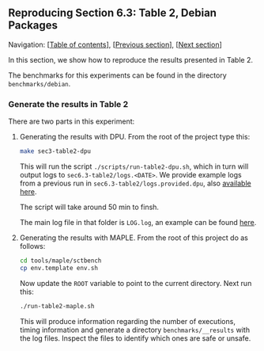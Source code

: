 ## Reproducing Section 6.3: Table 2, Debian Packages

Navigation: [[Table of contents]], [[Previous section]], [[Next section]]

[Table of contents]: 1-intro.md#index
[Previous section]: 4-section-6.2.md
[Next section]: 6-section-6.4.md

In this section, we show how to reproduce the results presented
in Table 2.

The benchmarks for this experiments can be found in the directory `benchmarks/debian`.

### Generate the results in Table 2

There are two parts in this experiment:

1. Generating the results with DPU.  From the root of the project type this:

   ```sh
   make sec3-table2-dpu
   ```

   This will run the script `./scripts/run-table2-dpu.sh`, which in turn will
   output logs to `sec6.3-table2/logs.<DATE>`. We provide example logs from a
   previous run in `sec6.3-table2/logs.provided.dpu`, also
   [available here](../sec6.3-table2/logs.provided.dpu/).

   The script will take around 50 min to finsh.

   The main log file in that folder is `LOG.log`, an example can be found
   [here](../sec6.3-table2/logs.provided.dpu/LOG.log).

 
2. Generating the results with MAPLE.  From the root of this project do as
   follows:

   ```sh
   cd tools/maple/sctbench
   cp env.template env.sh
   ```

   Now update the `ROOT` variable to point to the current directory. Next run
   this:

   ```sh
   ./run-table2-maple.sh 
   ```

   This will produce information regarding the number of executions, timing 
   information and generate a directory `benchmarks/__results` with the log
   files. Inspect the files to identify which ones are safe or unsafe.
